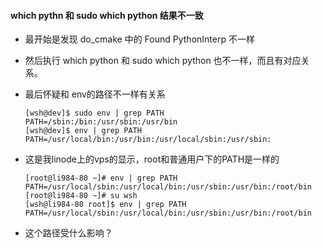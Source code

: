 ####  which pythn 和 sudo which python 结果不一致

* 最开始是发现 do_cmake 中的 Found PythonInterp 不一样

* 然后执行 which python 和 sudo which python 也不一样，而且有对应关系。

* 最后怀疑和 env的路径不一样有关系

      [wsh@dev]$ sudo env | grep PATH
      PATH=/sbin:/bin:/usr/sbin:/usr/bin
      [wsh@dev]$ env | grep PATH
      PATH=/usr/local/bin:/usr/bin:/usr/local/sbin:/usr/sbin:
      
 * 这是我linode上的vps的显示，root和普通用户下的PATH是一样的
 
       [root@li984-80 ~]# env | grep PATH
       PATH=/usr/local/sbin:/usr/local/bin:/usr/sbin:/usr/bin:/root/bin
       [root@li984-80 ~]# su wsh
       [wsh@li984-80 root]$ env | grep PATH
       PATH=/usr/local/sbin:/usr/local/bin:/usr/sbin:/usr/bin:/root/bin
  
  * 这个路径受什么影响？

